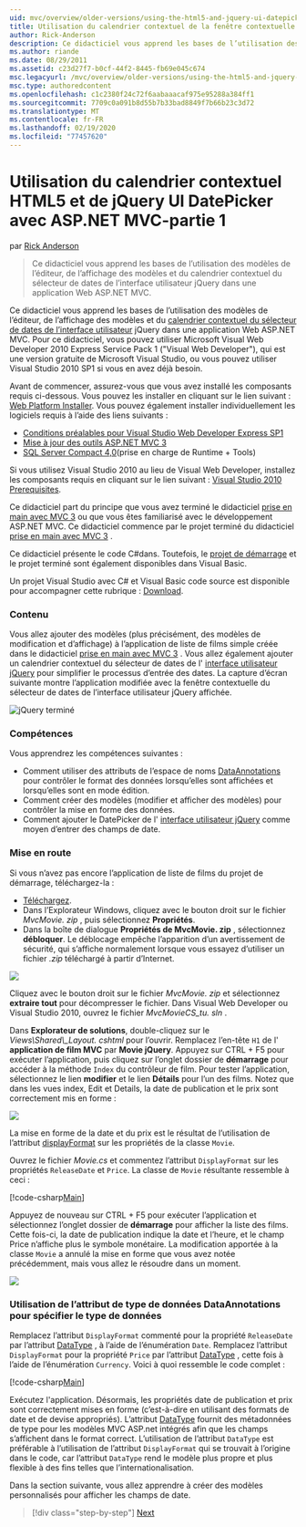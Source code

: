 ```yaml
---
uid: mvc/overview/older-versions/using-the-html5-and-jquery-ui-datepicker-popup-calendar-with-aspnet-mvc/using-the-html5-and-jquery-ui-datepicker-popup-calendar-with-aspnet-mvc-part-1
title: Utilisation du calendrier contextuel de la fenêtre contextuelle du sélecteur de dates de l’interface utilisateur HTML5 et jQuery avec ASP.NET MVC-partie 1 | Microsoft Docs
author: Rick-Anderson
description: Ce didacticiel vous apprend les bases de l’utilisation des modèles de l’éditeur, de l’affichage des modèles et du calendrier contextuel du sélecteur de dates de l’interface utilisateur jQuery dans un ASP.NET MV...
ms.author: riande
ms.date: 08/29/2011
ms.assetid: c23d27f7-b0cf-44f2-8445-fb69e045c674
msc.legacyurl: /mvc/overview/older-versions/using-the-html5-and-jquery-ui-datepicker-popup-calendar-with-aspnet-mvc/using-the-html5-and-jquery-ui-datepicker-popup-calendar-with-aspnet-mvc-part-1
msc.type: authoredcontent
ms.openlocfilehash: c1c2380f24c72f6aabaaacaf975e95288a384ff1
ms.sourcegitcommit: 7709c0a091b8d55b7b33bad8849f7b66b23c3d72
ms.translationtype: MT
ms.contentlocale: fr-FR
ms.lasthandoff: 02/19/2020
ms.locfileid: "77457620"
---
```

# <a name="using-the-html5-and-jquery-ui-datepicker-popup-calendar-with-aspnet-mvc---part-1"></a>Utilisation du calendrier contextuel HTML5 et de jQuery UI DatePicker avec ASP.NET MVC-partie 1

par [Rick Anderson](https://twitter.com/RickAndMSFT)

> Ce didacticiel vous apprend les bases de l’utilisation des modèles de l’éditeur, de l’affichage des modèles et du calendrier contextuel du sélecteur de dates de l’interface utilisateur jQuery dans une application Web ASP.NET MVC.

Ce didacticiel vous apprend les bases de l’utilisation des modèles de l’éditeur, de l’affichage des modèles et du [calendrier contextuel du sélecteur de dates de l’interface utilisateur](http://plugins.jquery.com/project/datepicker) jQuery dans une application Web ASP.NET MVC. Pour ce didacticiel, vous pouvez utiliser Microsoft Visual Web Developer 2010 Express Service Pack 1 (&quot;Visual Web Developer&quot;), qui est une version gratuite de Microsoft Visual Studio, ou vous pouvez utiliser Visual Studio 2010 SP1 si vous en avez déjà besoin.

Avant de commencer, assurez-vous que vous avez installé les composants requis ci-dessous. Vous pouvez les installer en cliquant sur le lien suivant : [Web Platform Installer](https://www.microsoft.com/web/gallery/install.aspx?appid=VWD2010SP1Pack). Vous pouvez également installer individuellement les logiciels requis à l’aide des liens suivants :

- [Conditions préalables pour Visual Studio Web Developer Express SP1](https://www.microsoft.com/web/gallery/install.aspx?appid=VWD2010SP1Pack)
- [Mise à jour des outils ASP.NET MVC 3](https://www.microsoft.com/web/gallery/install.aspx?appsxml=&amp;appid=MVC3)
- [SQL Server Compact 4,0](https://www.microsoft.com/web/gallery/install.aspx?appid=SQLCE;SQLCEVSTools_4_0)(prise en charge de Runtime + Tools)

Si vous utilisez Visual Studio 2010 au lieu de Visual Web Developer, installez les composants requis en cliquant sur le lien suivant : [Visual Studio 2010 Prerequisites](https://www.microsoft.com/web/gallery/install.aspx?appsxml=&amp;appid=VS2010SP1Pack).

Ce didacticiel part du principe que vous avez terminé le didacticiel [prise en main avec MVC 3](../getting-started-with-aspnet-mvc3/cs/intro-to-aspnet-mvc-3.md) ou que vous êtes familiarisé avec le développement ASP.NET MVC. Ce didacticiel commence par le projet terminé du didacticiel [prise en main avec MVC 3](../getting-started-with-aspnet-mvc3/cs/intro-to-aspnet-mvc-3.md) .

Ce didacticiel présente le code C#dans. Toutefois, le [projet de démarrage](https://archive.msdn.microsoft.com/Project/Download/FileDownload.aspx?ProjectName=aspnetmvcsamples&amp;DownloadId=15800) et le projet terminé sont également disponibles dans Visual Basic.

Un projet Visual Studio avec C# et Visual Basic code source est disponible pour accompagner cette rubrique : [Download](https://archive.msdn.microsoft.com/Project/Download/FileDownload.aspx?ProjectName=aspnetmvcsamples&amp;DownloadId=15800).

### <a name="what-youll-build"></a>Contenu

Vous allez ajouter des modèles (plus précisément, des modèles de modification et d’affichage) à l’application de liste de films simple créée dans le didacticiel [prise en main avec MVC 3](../getting-started-with-aspnet-mvc3/cs/intro-to-aspnet-mvc-3.md) . Vous allez également ajouter un calendrier contextuel du sélecteur de dates de l' [interface utilisateur jQuery](http://jqueryui.com/demos/datepicker/) pour simplifier le processus d’entrée des dates. La capture d’écran suivante montre l’application modifiée avec la fenêtre contextuelle du sélecteur de dates de l’interface utilisateur jQuery affichée.

![jQuery terminé](using-the-html5-and-jquery-ui-datepicker-popup-calendar-with-aspnet-mvc-part-1/_static/image1.png)

### <a name="skills-youll-learn"></a>Compétences

Vous apprendrez les compétences suivantes :

- Comment utiliser des attributs de l’espace de noms [DataAnnotations](https://msdn.microsoft.com/library/system.componentmodel.dataannotations.aspx) pour contrôler le format des données lorsqu’elles sont affichées et lorsqu’elles sont en mode édition.
- Comment créer des modèles (modifier et afficher des modèles) pour contrôler la mise en forme des données.
- Comment ajouter le DatePicker de l' [interface utilisateur jQuery](http://jqueryui.com/demos/datepicker/) comme moyen d’entrer des champs de date.

### <a name="getting-started"></a>Mise en route

Si vous n’avez pas encore l’application de liste de films du projet de démarrage, téléchargez-la : 

* [Téléchargez](https://code.msdn.microsoft.com/Introduction-to-MVC-3-10d1b098).
* Dans l’Explorateur Windows, cliquez avec le bouton droit sur le fichier *MvcMovie. zip* , puis sélectionnez **Propriétés**. 
* Dans la boîte de dialogue **Propriétés de MvcMovie. zip** , sélectionnez **débloquer**. Le déblocage empêche l’apparition d’un avertissement de sécurité, qui s’affiche normalement lorsque vous essayez d’utiliser un fichier *.zip* téléchargé à partir d’Internet.

![](using-the-html5-and-jquery-ui-datepicker-popup-calendar-with-aspnet-mvc-part-1/_static/image2.png)

Cliquez avec le bouton droit sur le fichier *MvcMovie. zip* et sélectionnez **extraire tout** pour décompresser le fichier. Dans Visual Web Developer ou Visual Studio 2010, ouvrez le fichier *MvcMovieCS\_tu. sln* .

Dans **Explorateur de solutions**, double-cliquez sur le *Views\Shared\\_Layout. cshtml* pour l’ouvrir. Remplacez l’en-tête `H1` de l' **application de film MVC** par **Movie jQuery**. Appuyez sur CTRL + F5 pour exécuter l’application, puis cliquez sur l’onglet dossier de **démarrage** pour accéder à la méthode `Index` du contrôleur de film. Pour tester l’application, sélectionnez le lien **modifier** et le lien **Détails** pour l’un des films. Notez que dans les vues index, Edit et Details, la date de publication et le prix sont correctement mis en forme :

![](using-the-html5-and-jquery-ui-datepicker-popup-calendar-with-aspnet-mvc-part-1/_static/image3.png)

La mise en forme de la date et du prix est le résultat de l’utilisation de l’attribut [displayFormat](https://msdn.microsoft.com/library/system.componentmodel.dataannotations.displayformatattribute.aspx) sur les propriétés de la classe `Movie`.

Ouvrez le fichier *Movie.cs* et commentez l’attribut `DisplayFormat` sur les propriétés `ReleaseDate` et `Price`. La classe de `Movie` résultante ressemble à ceci :

[!code-csharp[Main](using-the-html5-and-jquery-ui-datepicker-popup-calendar-with-aspnet-mvc-part-1/samples/sample1.cs)]

Appuyez de nouveau sur CTRL + F5 pour exécuter l’application et sélectionnez l’onglet dossier de **démarrage** pour afficher la liste des films. Cette fois-ci, la date de publication indique la date et l’heure, et le champ Price n’affiche plus le symbole monétaire. La modification apportée à la classe `Movie` a annulé la mise en forme que vous avez notée précédemment, mais vous allez le résoudre dans un moment.

![](using-the-html5-and-jquery-ui-datepicker-popup-calendar-with-aspnet-mvc-part-1/_static/image4.png)

### <a name="using-the-dataannotations-datatype-attribute-to-specify-the-data-type"></a>Utilisation de l’attribut de type de données DataAnnotations pour spécifier le type de données

Remplacez l’attribut `DisplayFormat` commenté pour la propriété `ReleaseDate` par l’attribut [DataType](https://msdn.microsoft.com/library/system.componentmodel.dataannotations.datatype.aspx) , à l’aide de l’énumération `Date`. Remplacez l’attribut `DisplayFormat` pour la propriété `Price` par l’attribut [DataType](https://msdn.microsoft.com/library/system.componentmodel.dataannotations.datatype.aspx) , cette fois à l’aide de l’énumération `Currency`. Voici à quoi ressemble le code complet :

[!code-csharp[Main](using-the-html5-and-jquery-ui-datepicker-popup-calendar-with-aspnet-mvc-part-1/samples/sample2.cs)]

Exécutez l'application. Désormais, les propriétés date de publication et prix sont correctement mises en forme (c’est-à-dire en utilisant des formats de date et de devise appropriés). L’attribut [DataType](https://msdn.microsoft.com/library/system.componentmodel.dataannotations.datatype.aspx) fournit des métadonnées de type pour les modèles MVC ASP.net intégrés afin que les champs s’affichent dans le format correct. L’utilisation de l’attribut `DataType` est préférable à l’utilisation de l’attribut `DisplayFormat` qui se trouvait à l’origine dans le code, car l’attribut `DataType` rend le modèle plus propre et plus flexible à des fins telles que l’internationalisation.

Dans la section suivante, vous allez apprendre à créer des modèles personnalisés pour afficher les champs de date.

> [!div class="step-by-step"]
> [Next](using-the-html5-and-jquery-ui-datepicker-popup-calendar-with-aspnet-mvc-part-2.md)
